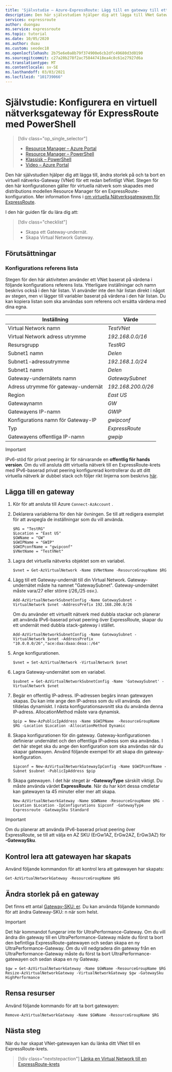 ```yaml
---
title: 'Självstudie – Azure-ExpressRoute: Lägg till en gateway till ett VNet-Azure PowerShell'
description: Den här självstudien hjälper dig att lägga till VNet Gateway till ett redan skapat Resource Manager VNet för ExpressRoute med hjälp av Azure PowerShell.
services: expressroute
author: duongau
ms.service: expressroute
ms.topic: tutorial
ms.date: 10/05/2020
ms.author: duau
ms.custom: seodec18
ms.openlocfilehash: 2b75e6e0a8b79f374900e6cb2dfc49680d3d0190
ms.sourcegitcommit: c27a20b278f2ac758447418ea4c8c61e27927d6a
ms.translationtype: MT
ms.contentlocale: sv-SE
ms.lasthandoff: 03/03/2021
ms.locfileid: "101739066"
---
```

# <a name="tutorial-configure-a-virtual-network-gateway-for-expressroute-using-powershell"></a>Självstudie: Konfigurera en virtuell nätverksgateway för ExpressRoute med PowerShell
> [!div class="op_single_selector"]
> * [Resource Manager – Azure Portal](expressroute-howto-add-gateway-portal-resource-manager.md)
> * [Resource Manager – PowerShell](expressroute-howto-add-gateway-resource-manager.md)
> * [Klassisk – PowerShell](expressroute-howto-add-gateway-classic.md)
> * [Video – Azure Portal](https://azure.microsoft.com/documentation/videos/azure-expressroute-how-to-create-a-vpn-gateway-for-your-virtual-network)
> 

Den här självstudien hjälper dig att lägga till, ändra storlek på och ta bort en virtuell nätverks-Gateway (VNet) för ett redan befintligt VNet. Stegen för den här konfigurationen gäller för virtuella nätverk som skapades med distributions modellen Resource Manager för en ExpressRoute-konfiguration. Mer information finns i [om virtuella Nätverksgatewayen för ExpressRoute](expressroute-about-virtual-network-gateways.md).

I den här guiden får du lära dig att:
> [!div class="checklist"]
> - Skapa ett Gateway-undernät.
> - Skapa Virtual Network Gateway.

## <a name="prerequisites"></a>Förutsättningar

### <a name="configuration-reference-list"></a>Konfigurations referens lista

Stegen för den här aktiviteten använder ett VNet baserat på värdena i följande konfigurations referens lista. Ytterligare inställningar och namn beskrivs också i den här listan. Vi använder inte den här listan direkt i något av stegen, men vi lägger till variabler baserat på värdena i den här listan. Du kan kopiera listan som ska användas som referens och ersätta värdena med dina egna.

| Inställning                   | Värde                                              |
| ---                       | ---                                                |
| Virtual Network namn | *TestVNet* |    
| Virtual Network adress utrymme | *192.168.0.0/16* |
| Resursgrupp | *TestRG* |
| Subnet1 namn | *Delen* |   
| Subnet1-adressutrymme | *192.168.1.0/24* |
| Subnet1 namn | *Delen* |
| Gateway-undernätets namn | *GatewaySubnet* |    
| Adress utrymme för gateway-undernät | *192.168.200.0/26* |
| Region | *East US* |
| Gatewaynamn | *GW* |   
| Gatewayens IP-namn | *GWIP* |
| Konfigurations namn för Gateway-IP | *gwipconf* |
| Typ | *ExpressRoute* |
| Gatewayens offentliga IP-namn  | *gwpip* |

> [!IMPORTANT]
> IPv6-stöd för privat peering är för närvarande en **offentlig för hands version**. Om du vill ansluta ditt virtuella nätverk till en ExpressRoute-krets med IPv6-baserad privat peering konfigurerad kontrollerar du att ditt virtuella nätverk är dubbel stack och följer rikt linjerna som beskrivs [här](https://docs.microsoft.com/azure/virtual-network/ipv6-overview).
> 
> 

## <a name="add-a-gateway"></a>Lägga till en gateway

1. Kör för att ansluta till Azure `Connect-AzAccount` .

1. Deklarera variablerna för den här övningen. Se till att redigera exemplet för att avspegla de inställningar som du vill använda.

   ```azurepowershell-interactive 
   $RG = "TestRG"
   $Location = "East US"
   $GWName = "GW"
   $GWIPName = "GWIP"
   $GWIPconfName = "gwipconf"
   $VNetName = "TestVNet"
   ```
1. Lagra det virtuella nätverks objektet som en variabel.

   ```azurepowershell-interactive
   $vnet = Get-AzVirtualNetwork -Name $VNetName -ResourceGroupName $RG
   ```
1. Lägg till ett Gateway-undernät till din Virtual Network. Gateway-undernätet måste ha namnet "GatewaySubnet". Gateway-undernätet måste vara/27 eller större (/26,/25 osv.).

   ```azurepowershell-interactive
   Add-AzVirtualNetworkSubnetConfig -Name GatewaySubnet -VirtualNetwork $vnet -AddressPrefix 192.168.200.0/26
   ```
    Om du använder ett virtuellt nätverk med dubbla stackar och planerar att använda IPv6-baserad privat peering över ExpressRoute, skapar du ett undernät med dubbla stack-gateway i stället.

   ```azurepowershell-interactive
   Add-AzVirtualNetworkSubnetConfig -Name GatewaySubnet -VirtualNetwork $vnet -AddressPrefix "10.0.0.0/26","ace:daa:daaa:deaa::/64"
   ```
1. Ange konfigurationen.

   ```azurepowershell-interactive
   $vnet = Set-AzVirtualNetwork -VirtualNetwork $vnet
   ```
1. Lagra Gateway-undernätet som en variabel.

   ```azurepowershell-interactive
   $subnet = Get-AzVirtualNetworkSubnetConfig -Name 'GatewaySubnet' -VirtualNetwork $vnet
   ```
1. Begär en offentlig IP-adress. IP-adressen begärs innan gatewayen skapas. Du kan inte ange den IP-adress som du vill använda. den tilldelas dynamiskt. I nästa konfigurationsavsnitt ska du använda denna IP-adress. AllocationMethod måste vara dynamisk.

   ```azurepowershell-interactive
   $pip = New-AzPublicIpAddress -Name $GWIPName  -ResourceGroupName $RG -Location $Location -AllocationMethod Dynamic
   ```
1. Skapa konfigurationen för din gateway. Gateway-konfigurationen definierar undernätet och den offentliga IP-adress som ska användas. I det här steget ska du ange den konfiguration som ska användas när du skapar gatewayen. Använd följande exempel för att skapa din gateway-konfiguration.

   ```azurepowershell-interactive
   $ipconf = New-AzVirtualNetworkGatewayIpConfig -Name $GWIPconfName -Subnet $subnet -PublicIpAddress $pip
   ```
1. Skapa gatewayen. I det här steget är **-GatewayType** särskilt viktigt. Du måste använda värdet **ExpressRoute**. När du har kört dessa cmdletar kan gatewayen ta 45 minuter eller mer att skapa.

   ```azurepowershell-interactive
   New-AzVirtualNetworkGateway -Name $GWName -ResourceGroupName $RG -Location $Location -IpConfigurations $ipconf -GatewayType Expressroute -GatewaySku Standard
   ```
> [!IMPORTANT]
> Om du planerar att använda IPv6-baserad privat peering över ExpressRoute, se till att välja en AZ SKU (ErGw1AZ, ErGw2AZ, ErGw3AZ) för **-GatewaySku**.
> 
> 

## <a name="verify-the-gateway-was-created"></a>Kontrol lera att gatewayen har skapats
Använd följande kommandon för att kontrol lera att gatewayen har skapats:

```azurepowershell-interactive
Get-AzVirtualNetworkGateway -ResourceGroupName $RG
```

## <a name="resize-a-gateway"></a>Ändra storlek på en gateway
Det finns ett antal [Gateway-SKU: er](expressroute-about-virtual-network-gateways.md). Du kan använda följande kommando för att ändra Gateway-SKU: n när som helst.

> [!IMPORTANT]
> Det här kommandot fungerar inte för UltraPerformance-Gateway. Om du vill ändra din gateway till en UltraPerformance-Gateway måste du först ta bort den befintliga ExpressRoute-gatewayen och sedan skapa en ny UltraPerformance-Gateway. Om du vill nedgradera din gateway från en UltraPerformance-Gateway måste du först ta bort UltraPerformance-gatewayen och sedan skapa en ny Gateway.
> 

```azurepowershell-interactive
$gw = Get-AzVirtualNetworkGateway -Name $GWName -ResourceGroupName $RG
Resize-AzVirtualNetworkGateway -VirtualNetworkGateway $gw -GatewaySku HighPerformance
```

## <a name="clean-up-resources"></a>Rensa resurser
Använd följande kommando för att ta bort gatewayen:

```azurepowershell-interactive
Remove-AzVirtualNetworkGateway -Name $GWName -ResourceGroupName $RG
```

## <a name="next-steps"></a>Nästa steg
När du har skapat VNet-gatewayen kan du länka ditt VNet till en ExpressRoute-krets. 

> [!div class="nextstepaction"]
> [Länka en Virtual Network till en ExpressRoute-krets](expressroute-howto-linkvnet-arm.md)
